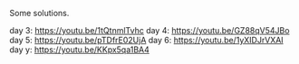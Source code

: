 Some solutions.

day  3:  https://youtu.be/1tQtnmlTvhc
day  4:  https://youtu.be/GZ88qV54JBo
day  5:  https://youtu.be/pTDfrE02UjA
day  6:  https://youtu.be/1yXIDJrVXAI
day  y:  https://youtu.be/KKpx5qa1BA4

